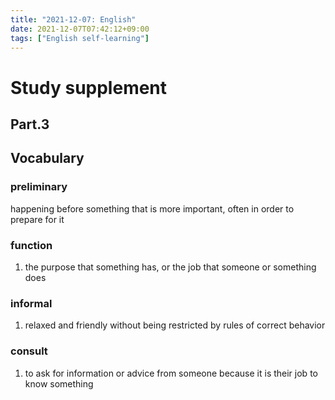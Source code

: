```yaml
---
title: "2021-12-07: English"
date: 2021-12-07T07:42:12+09:00
tags: ["English self-learning"]
---
```


# Study supplement
## Part.3
## Vocabulary
### preliminary
happening before something that is more important, often in order to prepare for it

### function
1. the purpose that something has, or the job that someone or something does

### informal
1. relaxed and friendly without being restricted by rules of correct behavior

### consult
1. to ask for information or advice from someone because it is their job to know something
